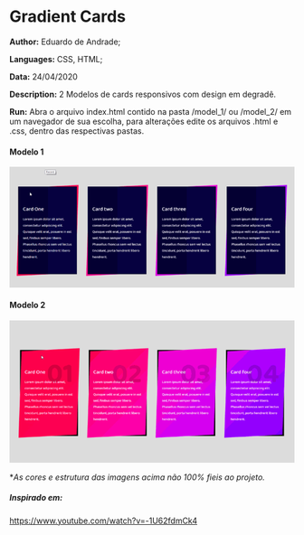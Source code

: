 # Gradient Cards
**Author:** Eduardo de Andrade;

**Languages:** CSS, HTML;

**Data:** 24/04/2020

**Description:**
2 Modelos de cards responsivos com design em degradê.

**Run:**
  Abra o arquivo index.html contido na pasta /model_1/ ou /model_2/ em um navegador de sua escolha, para alterações edite os arquivos .html e .css, dentro das respectivas pastas.
#### Modelo 1
![exemplo](/Model_1/exemple-min.gif)

#### Modelo 2
![exemplo](/Model_2/exemple-min.gif)

**As cores e estrutura das imagens acima não 100% fieis ao projeto.*

##### Inspirado em:
https://www.youtube.com/watch?v=-1U62fdmCk4
